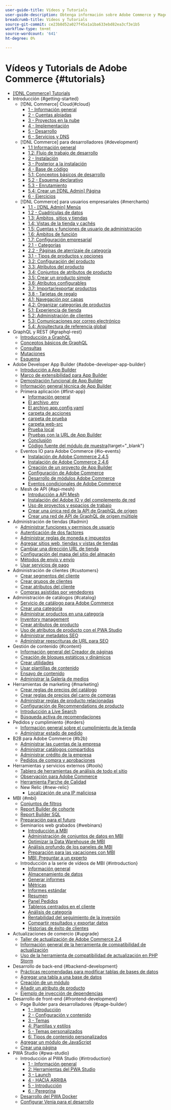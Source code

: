 ```yaml
---
user-guide-title: Vídeos y Tutorials
user-guide-description: Obtenga información sobre Adobe Commerce y Magento Open Source mediante vídeos y tutoriales.
breadcrumb-title: Vídeos y Tutorials
source-git-commit: ce23b8d52a027f45a1a1ba633ebd82ea3cf3e1b5
workflow-type: tm+mt
source-wordcount: '641'
ht-degree: 0%

---
```



# Vídeos y Tutorials de Adobe Commerce {#tutorials}

+ [[!DNL Commerce] Tutorials](overview.md)
+ Introducción {#getting-started}
   + [!DNL Commerce] Cloud{#cloud}
      + [1 - Información general](../cloud/1-overview.md)
      + [2 - Cuentas alojadas](../cloud/2-accounts.md)
      + [3 - Proyectos en la nube](../cloud/3-projects.md)
      + [4 - Implementación](../cloud/4-deployment.md)
      + [5 - Desarrollo](../cloud/5-dev-config.md)
      + [6 - Servicios y DNS](../cloud/6-launch.md)
   + [!DNL Commerce] para desarrolladores {#development}
      + [1.1 Información general](../backend-development/backend-1-1-overview.md)
      + [1.2: Flujo de trabajo de desarrollo](../backend-development/backend-1-2-workflow.md)
      + [2 - Instalación](../backend-development/backend-2-install.md)
      + [3 - Posterior a la instalación](../backend-development/backend-3-post-install.md)
      + [4 - Base de código](../backend-development/backend-4-code-base.md)
      + [5.1: Conceptos básicos de desarrollo](../backend-development/backend-5-1-dev-basics.md)
      + [5.2 - Esquema declarativo](../backend-development/backend-5-2-declarative-schema.md)
      + [5.3 - Enrutamiento](../backend-development/backend-5-3-routing.md)
      + [5.4: Crear un [!DNL Admin] Página](../backend-development/backend-5-4-admin-page.md)
      + [6 - Ejercicios](../backend-development/backend-6-practice.md)
   + [!DNL Commerce] para usuarios empresariales {#merchants}
      + [1.1 - [!DNL Admin] Menús](../site-management/introduction/1-1-menus.md)
      + [1.2 - Cuadrículas de datos](../site-management/introduction/1-2-data-grids.md)
      + [1.3: Ámbitos, sitios y tiendas](../site-management/introduction/1-3-apps-scopes-sites-stores.md)
      + [1.4: Vistas de la tienda y cachés](../site-management/introduction/1-4-store-views-cache.md)
      + [1.5: Cuentas y funciones de usuario de administración](../site-management/introduction/1-5-users-roles.md)
      + [1.6: Ámbitos de función](../site-management/introduction/1-6-role-scopes.md)
      + [1.7: Configuración empresarial](../site-management/introduction/1-7-business-settings.md)
      + [2.1 - Categorías](../site-management/introduction/2-1-categories.md)
      + [2.2 - Páginas de aterrizaje de categoría](../site-management/introduction/2-2-category-landing-page.md)
      + [3.1 - Tipos de productos y opciones](../site-management/introduction/3-1-product-types-options.md)
      + [3.2: Configuración del producto](../site-management/introduction/3-2-product-settings.md)
      + [3.3: Atributos del producto](../site-management/introduction/3-3-product-attributes.md)
      + [3.4: Conjuntos de atributos de producto](../site-management/introduction/3-4-product-attribute-sets.md)
      + [3.5: Crear un producto simple](../site-management/introduction/3-5-create-simple-product.md)
      + [3.6: Atributos configurables](../site-management/introduction/3-6-configurable-attributes.md)
      + [3.7: Importar/exportar productos](../site-management/introduction/3-7-import-export-products.md)
      + [3.8 - Tarjetas de regalo](../site-management/introduction/3-8-gift-cards.md)
      + [4.1: Navegación por capas](../site-management/introduction/4-1-layered-navigation.md)
      + [4.2: Organizar categorías de productos](../site-management/introduction/4-2-arrange-product-categories.md)
      + [5.1: Experiencia de tienda](../site-management/introduction/5-1-storefront-experience.md)
      + [5.2: Administración de clientes](../site-management/introduction/5-2-customer-management.md)
      + [5.3: Comunicaciones por correo electrónico](../site-management/introduction/5-3-store-communications.md)
      + [5.4: Arquitectura de referencia global](https://experienceleague.adobe.com/docs/commerce-operations/implementation-playbook/architecture/global-reference.html)
+ GraphQL y REST {#graphql-rest}
   + [Introducción a GraphQL](../graphql-rest/getting-started-graphql.md)
   + [Conceptos básicos de GraphQL](../graphql-rest/intro-graphql.md)
   + [Consultas](../graphql-rest/graphql-queries.md)
   + [Mutaciones](../graphql-rest/graphql-mutations.md)
   + [Esquema](../graphql-rest/graphql-schema.md)
+ Adobe Developer App Builder {#adobe-developer-app-builder}
   + [Introducción a App Builder](../app-builder/introduction-to-app-builder.md)
   + [Marco de extensibilidad para App Builder](../app-builder/extensibility-framework-commerce-eventing.md)
   + [Demostración funcional de App Builder](../app-builder/app-builder-functional-demonstration.md)
   + [Información general técnica de App Builder](../app-builder/app-builder-technical-overview.md)
   + Primera aplicación {#first-app}
      + [Información general](../app-builder/first-app/overview.md)
      + [El archivo .env](../app-builder/first-app/env-file.md)
      + [El archivo app.config.yaml](../app-builder/first-app/app-config-yaml-file.md)
      + [carpeta de acciones](../app-builder/first-app/actions-folder.md)
      + [carpeta de prueba](../app-builder/first-app/test-folder.md)
      + [carpeta web-src](../app-builder/first-app/web-src-folder.md)
      + [Prueba local](../app-builder/first-app/testing-locally.md)
      + [Pruebas con la URL de App Builder](../app-builder/first-app/testing-app-builder-url.md)
      + [Conclusión](../app-builder/first-app/conclusion.md)
      + [Código fuente del módulo de muestra](https://github.com/magento/app-builder-samples){target="_blank"}
   + Eventos IO para Adobe Commerce {#io-events}
      + [Instalación de Adobe Commerce 2.4.5](../io-events/2-4-5-installation.md)
      + [Instalación de Adobe Commerce 2.4.6](../io-events/2-4-6-installation.md)
      + [Creación de un proyecto de App Builder](../io-events/create-app-builder-project.md)
      + [Configuración de Adobe Commerce](../io-events/configure-commerce.md)
      + [Desarrollo de módulos Adobe Commerce](../io-events/commerce-module-development.md)
      + [Eventos condicionales de Adobe Commerce](../io-events/conditional-events.md)
   + Mesh de API {#api-mesh}
      + [Introducción a API Mesh](../api-mesh/getting-started-api-mesh.md)
      + [Instalación del Adobe IO y del complemento de red](../api-mesh/installing-aio-mesh-plugin.md)
      + [Uso de proyectos y espacios de trabajo](../api-mesh/aio-projects-workspaces.md)
      + [Crear una única red de la API de GraphQL de origen](../api-mesh/graphql-single-source.md)
      + [Crear una red de API de GraphQL de origen múltiple](../api-mesh/graphql-multiple-source.md)
+ Administración de tiendas {#admin}
   + [Administrar funciones y permisos de usuario](../site-management/users-roles-permissions.md)
   + [Autenticación de dos factores](../site-management/two-factor-authentication.md)
   + [Administrar reglas de moneda e impuestos](../site-management/currency-tax-rules.md)
   + [Agregar sitios web, tiendas y vistas de tiendas](../site-management/add-websites-stores-views.md)
   + [Cambiar una dirección URL de tienda](../site-management/change-store-url.md)
   + [Configuración del mapa del sitio del almacén](../site-management/site-map-setup.md)
   + [Métodos de envío y envío](../site-management/shipping-delivery.md)
   + [Usar servicios de pago](../site-management/payment-services.md)
+ Administración de clientes {#customers}
   + [Crear segmentos del cliente](../site-management/customer-segments.md)
   + [Crear grupos de clientes](../site-management/customer-groups.md)
   + [Crear atributos del cliente](../site-management/customer-attributes.md)
   + [Compras asistidas por vendedores](../site-management/seller-assisted-shopping.md)
+ Administración de catálogos {#catalog}
   + [Servicio de catálogo para Adobe Commerce](../site-management/catalog-service.md)
   + [Crear una categoría](../site-management/category-create.md)
   + [Administrar productos en una categoría](../site-management/category-products.md)
   + [Inventory management](../site-management/inventory-management.md)
   + [Crear atributos de producto](../site-management/product-attributes-create.md)
   + [Uso de atributos de producto con el PWA Studio](../site-management/product-attributes-pwa.md)
   + [Administrar metadatos SEO](../site-management/seo-metadata.md)
   + [Administrar reescrituras de URL para SEO](../site-management/seo-url-rewrites.md)
+ Gestión de contenido {#content}
   + [Información general del Creador de páginas](../site-management/page-builder-overview.md)
   + [Creación de bloques estáticos y dinámicos](../site-management/static-dynamic-blocks.md)
   + [Crear utilidades](../site-management/widgets.md)
   + [Usar plantillas de contenido](../site-management/content-templates.md)
   + [Ensayo de contenido](../site-management/content-staging.md)
   + [Administrar la Galería de medios](../site-management/media-gallery.md)
+ Herramientas de marketing {#marketing}
   + [Crear reglas de precios del catálogo](../site-management/catalog-price-rules.md)
   + [Crear reglas de precios del carro de compras](../site-management/cart-price-rules.md)
   + [Administrar reglas de producto relacionadas](../site-management/related-product-rules.md)
   + [Configuración de Recommendations de producto](../site-management/product-recommendations.md)
   + [Introducción a Live Search](../site-management/live-search.md)
   + [Búsqueda activa de recomendaciones](../site-management/live-search-recommendations.md)
+ Pedidos y cumplimiento {#orders}
   + [Información general sobre el cumplimiento de la tienda](../site-management/store-fulfillment.md)
   + [Administrar estado de pedido](../site-management/order-status.md)
+ B2B para Adobe Commerce {#b2b}
   + [Administrar las cuentas de la empresa](../b2b/company-accounts.md)
   + [Administrar catálogos compartidos](../b2b/shared-catalogs.md)
   + [Administrar crédito de la empresa](../b2b/company-credit.md)
   + [Pedidos de compra y aprobaciones](../b2b/purchase-orders.md)
+ Herramientas y servicios externos {#tools}
   + [Tablero de herramientas de análisis de todo el sitio](../tools/site-wide-analysis-tool.md)
   + [Observación para Adobe Commerce](../tools/observation-tool.md)
   + [Herramienta Parche de Calidad](../tools/quality-patch-tool.md)
   + New Relic {#new-relic}
      + [Localización de una IP maliciosa](../new-relic/malicious-ip.md)
+ MBI {#mbi}
   + [Conjuntos de filtros](../business-intelligence/filter-sets.md)
   + [Report Builder de cohorte](../business-intelligence/cohort-report-builder.md)
   + [Report Builder SQL](../business-intelligence/sql-report-builder.md)
   + [Preparación para el futuro](../business-intelligence/prepare-for-future.md)
   + Seminarios web grabados {#webinars}
      + [Introducción a MBI](https://experienceleague.adobe.com/docs/commerce-events/events/mbi/2021/getting-started.html)
      + [Administración de conjuntos de datos en MBI](https://experienceleague.adobe.com/docs/commerce-events/events/mbi/2022/manage-data-sets.html)
      + [Optimizar la Data Warehouse de MBI](https://experienceleague.adobe.com/docs/commerce-events/events/mbi/2021/optimize-data-warehouse.html)
      + [Análisis profundo de los paneles de MBI](https://experienceleague.adobe.com/docs/commerce-events/events/mbi/2021/dashboards-deep-dive.html)
      + [Preparación para las vacaciones con MBI](https://experienceleague.adobe.com/docs/commerce-events/events/mbi/2021/holiday-readiness.html)
      + [MBI: Preguntar a un experto](https://experienceleague.adobe.com/docs/commerce-events/events/mbi/2021/ask-expert.html)
   + Introducción a la serie de vídeos de MBI {#introduction}
      + [Información general](../business-intelligence/1-overview.md)
      + [Almacenamiento de datos](../business-intelligence/2-data-warehousing.md)
      + [Generar informes](../business-intelligence/3-build-reports.md)
      + [Métricas](../business-intelligence/4-metrics.md)
      + [Informes estándar](../business-intelligence/5-standard-reports.md)
      + [Resumen](../business-intelligence/6-executive-summary-dashboard.md)
      + [Panel Pedidos](../business-intelligence/7-orders-dashboard.md)
      + [Tableros centrados en el cliente](../business-intelligence/8-customer-focused-dashboards.md)
      + [Análisis de categoría](../business-intelligence/9-category-analysis.md)
      + [Rentabilidad del seguimiento de la inversión](../business-intelligence/10-roi-tracking.md)
      + [Compartir resultados y exportar datos](../business-intelligence/11-share-results-export-data.md)
      + [Historias de éxito de clientes](../business-intelligence/12-customer-success.md)
+ Actualizaciones de comercio {#upgrade}
   + [Taller de actualización de Adobe Commerce 2.4](../upgrade/2.4-upgrade-workshop.md)
   + [Información general de la herramienta de compatibilidad de actualización](../upgrade/upgrade-compatibility-tool-overview.md)
   + [Uso de la herramienta de compatibilidad de actualización en PHP Storm](../upgrade/uct-phpstorm.md)
+ Desarrollo de back-end {#backend-development}
   + [Prácticas recomendadas para modificar tablas de bases de datos](https://experienceleague.adobe.com/docs/commerce-operations/implementation-playbook/best-practices/development/modifying-core-and-third-party-tables.html)
   + [Agregar una tabla a una base de datos](../backend-development/new-db-table.md)
   + [Creación de un módulo](../backend-development/create-module.md)
   + [Añadir un atributo de producto](../backend-development/add-product-attribute.md)
   + [Ejemplo de inyección de dependencias](../backend-development/dependency-injection.md)
+ Desarrollo de front-end {#frontend-development}
   + Page Builder para desarrolladores {#page-builder}
      + [1 - Introducción](../frontend-development/page-builder/1-intro-case-studies.md)
      + [2 - Configuración y contenido](../frontend-development/page-builder/2-config-create-content.md)
      + [3 - Temas](../frontend-development/page-builder/3-themes.md)
      + [4: Plantillas y estilos](../frontend-development/page-builder/4-admin-templates-apply-styles.md)
      + [5 - Temas personalizados](../frontend-development/page-builder/5-customize-theme.md)
      + [6: Tipos de contenido personalizados](../frontend-development/page-builder/6-custom-content-types.md)
   + [Agregar un módulo de JavaScript](../frontend-development/add-javascript-module.md)
   + [Crear una página](../frontend-development/create-page.md)
+ PWA Studio {#pwa-studio}
   + Introducción al PWA Studio {#introduction}
      + [1 - Información general](../pwa/introduction/1-overview.md)
      + [2: Herramientas del PWA Studio](../pwa/introduction/2-pwa-studio-tools.md)
      + [3 - Launch](../pwa/introduction/3-launch.md)
      + [4 - HACIA ARRIBA](../pwa/introduction/4-upward.md)
      + [5 - Introducción](../pwa/introduction/5-getting-started.md)
      + [6 - Peregrina](../pwa/introduction/6-peregrine.md)
   + [Desarrollo del PWA Docker](../pwa/pwa-docker-development.md)
   + [Configurar Venia para el desarrollo](../pwa/set-up-venia-for-dev.md)
